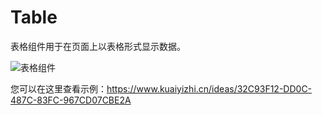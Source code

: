 # Table

表格组件用于在页面上以表格形式显示数据。

![表格组件](/images/juiceEditor/component-table.png)

您可以在这里查看示例：https://www.kuaiyizhi.cn/ideas/32C93F12-DD0C-487C-83FC-967CD07CBE2A